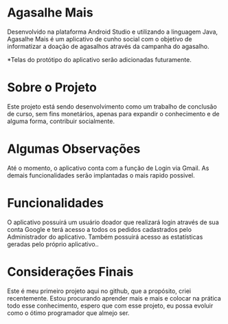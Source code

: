 # Agasalhe Mais
Desenvolvido na plataforma Android Studio e utilizando a linguagem Java, Agasalhe Mais é um aplicativo de cunho social com o objetivo de informatizar a doação de agasalhos através da campanha do agasalho.

*Telas do protótipo do aplicativo serão adicionadas futuramente.

# Sobre o Projeto
Este projeto está sendo desenvolvimento como um trabalho de conclusão de curso, sem fins monetários, apenas para expandir o conhecimento
e de alguma forma, contribuir socialmente.

# Algumas Observações
Até o momento, o aplicativo conta com a função de Login via Gmail. As demais funcionalidades serão implantadas o mais rapido possivel.

# Funcionalidades
O aplicativo possuirá um usuário doador que realizará login através de sua conta Google e terá acesso a todos os pedidos cadastrados pelo Administrador do aplicativo. Também possuirá acesso as estatísticas geradas pelo próprio aplicativo..

# Considerações Finais
Este é meu primeiro projeto aqui no github, que a propósito, criei recentemente. Estou procurando aprender mais e mais e colocar na prática todo esse conhecimento, espero que com esse projeto, eu possa evoluir como o ótimo programador que almejo ser.
